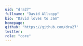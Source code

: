 ```yaml
---
uid: "dra27"
fullname: "David Allsopp"
bio: "David loves to Jam"
homepage:
github: "https://github.com/dra27"
twitter: 
role: "core"
---
```

